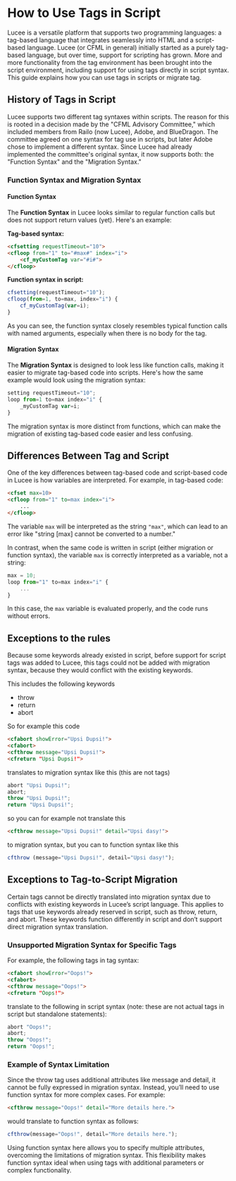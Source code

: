 
<!--
{
  "title": "Tag Syntax",
  "id": "tag-syntax",
  "categories": [
    "scopes",
    "thread",
    "core"
  ],
  "description": "How to use tags in script",
  "keywords": [
    "Syntax",
    "tag",
    "function",
    "Script",
    "throw",
    "abort",
    "return"
  ],
  "related": [
    "developing-with-lucee-server",
    "tag-script",
    "tag"
  ]
}
-->

# How to Use Tags in Script

Lucee is a versatile platform that supports two programming languages: a tag-based language that integrates seamlessly into HTML and a script-based language.
Lucee (or CFML in general) initially started as a purely tag-based language, but over time, support for scripting has grown.
More and more functionality from the tag environment has been brought into the script environment, including support for using tags directly in script syntax.
This guide explains how you can use tags in scripts or migrate tag.

## History of Tags in Script

Lucee supports two different tag syntaxes within scripts. The reason for this is rooted in a decision made by the "CFML Advisory Committee," which included members from Railo (now Lucee), Adobe, and BlueDragon.
The committee agreed on one syntax for tag use in scripts, but later Adobe chose to implement a different syntax. Since Lucee had already implemented the committee's original syntax,
it now supports both: the "Function Syntax" and the "Migration Syntax."

### Function Syntax and Migration Syntax

#### Function Syntax

The **Function Syntax** in Lucee looks similar to regular function calls but does not support return values (yet). Here's an example:

**Tag-based syntax:**

```html
<cfsetting requestTimeout="10">
<cfloop from="1" to="#max#" index="i">
    <cf_myCustomTag var="#i#">
</cfloop>
```

**Function syntax in script:**

```javascript
cfsetting(requestTimeout="10");
cfloop(from=1, to=max, index="i") {
    cf_myCustomTag(var=i);
}
```

As you can see, the function syntax closely resembles typical function calls with named arguments, especially when there is no body for the tag.

#### Migration Syntax

The **Migration Syntax** is designed to look less like function calls, making it easier to migrate tag-based code into scripts. Here's how the same example would look using the migration syntax:

```javascript
setting requestTimeout="10";
loop from=1 to=max index="i" {
    _myCustomTag var=i;
}
```

The migration syntax is more distinct from functions, which can make the migration of existing tag-based code easier and less confusing.

## Differences Between Tag and Script

One of the key differences between tag-based code and script-based code in Lucee is how variables are interpreted. For example, in tag-based code:

```html
<cfset max=10>
<cfloop from="1" to=max index="i">
    ...
</cfloop>
```

The variable `max` will be interpreted as the string `"max"`, which can lead to an error like "string [max] cannot be converted to a number."

In contrast, when the same code is written in script (either migration or function syntax), the variable `max` is correctly interpreted as a variable, not a string:

```javascript
max = 10;
loop from="1" to=max index="i" {
    ...
}
```

In this case, the `max` variable is evaluated properly, and the code runs without errors.

## Exceptions to the rules

Because some keywords already existed in script, before support for script tags was added to Lucee, this tags could not be added with migration syntax, because they would conflict with the existing keywords.

This includes the following keywords

- throw
- return
- abort

So for example this code

```html
<cfabort showError="Upsi Dupsi!">
<cfabort>
<cfthrow message="Upsi Dupsi!">
<cfreturn "Upsi Dupsi!">
```

translates to migration syntax like this (this are not tags)

```javascript
abort "Upsi Dupsi!";
abort;
throw "Upsi Dupsi!";
return "Upsi Dupsi!";
```

so you can for example not translate this

```html
<cfthrow message="Upsi Dupsi!" detail="Upsi dasy!">
```

to migration syntax, but you can to function syntax like this

```javascript
cfthrow (message="Upsi Dupsi!", detail="Upsi dasy!");
```

## Exceptions to Tag-to-Script Migration

Certain tags cannot be directly translated into migration syntax due to conflicts with existing keywords in Lucee’s script language. This applies to tags that use keywords already reserved in script, such as throw, return, and abort. These keywords function differently in script and don’t support direct migration syntax translation.

### Unsupported Migration Syntax for Specific Tags

For example, the following tags in tag syntax:

```html
<cfabort showError="Oops!">
<cfabort>
<cfthrow message="Oops!">
<cfreturn "Oops!">
```

translate to the following in script syntax (note: these are not actual tags in script but standalone statements):

```javascript
abort "Oops!";
abort;
throw "Oops!";
return "Oops!";
```

### Example of Syntax Limitation

Since the throw tag uses additional attributes like message and detail, it cannot be fully expressed in migration syntax. Instead, you’ll need to use function syntax for more complex cases. For example:

```html
<cfthrow message="Oops!" detail="More details here.">
```

would translate to function syntax as follows:

```javascript
cfthrow(message="Oops!", detail="More details here.");
```

Using function syntax here allows you to specify multiple attributes, overcoming the limitations of migration syntax. This flexibility makes function syntax ideal when using tags with additional parameters or complex functionality.
